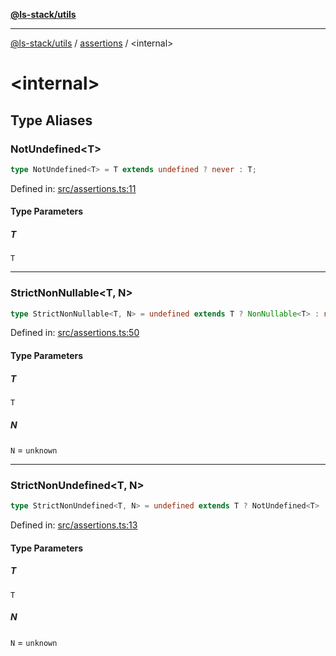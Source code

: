 [**@ls-stack/utils**](../README.md)

***

[@ls-stack/utils](../modules.md) / [assertions](README.md) / \<internal\>

# \<internal\>

## Type Aliases

### NotUndefined\<T\>

```ts
type NotUndefined<T> = T extends undefined ? never : T;
```

Defined in: [src/assertions.ts:11](https://github.com/lucasols/utils/blob/main/src/assertions.ts#L11)

#### Type Parameters

##### T

`T`

***

### StrictNonNullable\<T, N\>

```ts
type StrictNonNullable<T, N> = undefined extends T ? NonNullable<T> : null extends T ? NonNullable<T> : N;
```

Defined in: [src/assertions.ts:50](https://github.com/lucasols/utils/blob/main/src/assertions.ts#L50)

#### Type Parameters

##### T

`T`

##### N

`N` = `unknown`

***

### StrictNonUndefined\<T, N\>

```ts
type StrictNonUndefined<T, N> = undefined extends T ? NotUndefined<T> : N;
```

Defined in: [src/assertions.ts:13](https://github.com/lucasols/utils/blob/main/src/assertions.ts#L13)

#### Type Parameters

##### T

`T`

##### N

`N` = `unknown`
